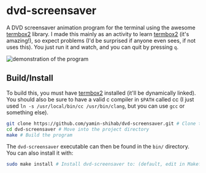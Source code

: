 # dvd-screensaver

A DVD screensaver animation program for the terminal using the awesome [termbox2](https://github.com/termbox/termbox2) library. I made this mainly as an activity to learn [termbox2](https://github.com/termbox/termbox2) (it's amazing!), so expect problems (I'd be surprised if anyone even sees, if not uses this). You just run it and watch, and you can quit by pressing `q`.

![demonstration of the program](demonstration.gif)

## Build/Install

To build this, you must have [termbox2](https://github.com/termbox/termbox2) installed (it'll be dynamically linked). You should also be sure to have a valid c compiler in `$PATH` called cc (I just used `ln -s /usr/local/bin/cc /usr/bin/clang`, but you can use `gcc` or something else).
```bash
git clone https://github.com/yamin-shihab/dvd-screensaver.git # Clone the project onto your computer
cd dvd-screensaver # Move into the project directory
make # Build the program
```
The `dvd-screensaver` executable can then be found in the `bin/` directory. You can also install it with:
```bash
sudo make install # Install dvd-screensaver to: (default, edit in Makefile) /usr/local/bin/dvd-screensaver
```
